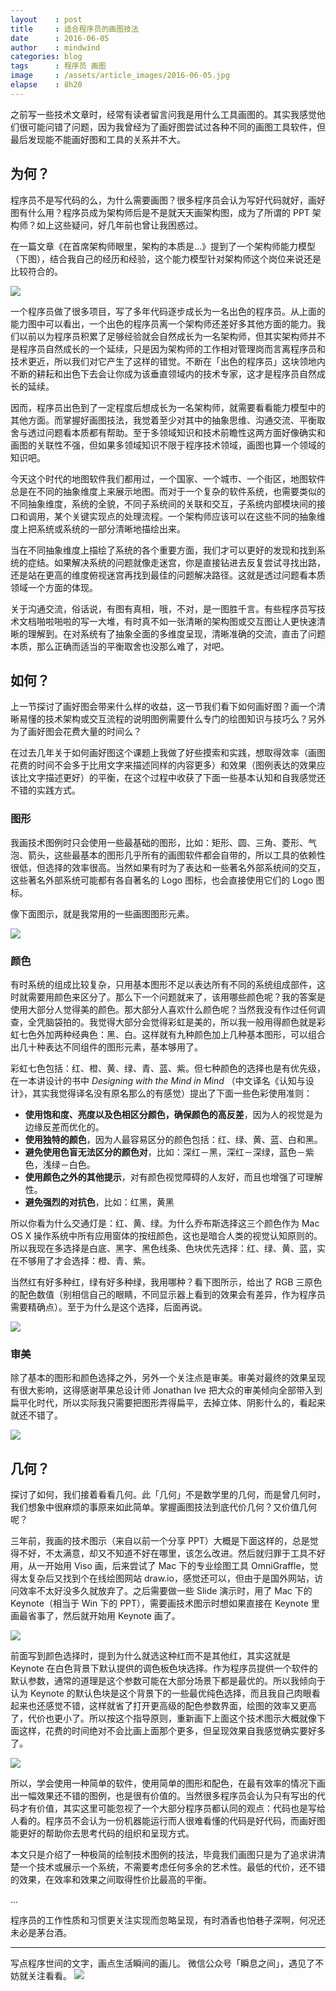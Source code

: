 ```yaml
---
layout    : post
title     : 适合程序员的画图技法
date      : 2016-06-05
author    : mindwind
categories: blog
tags      : 程序员 画图
image     : /assets/article_images/2016-06-05.jpg
elapse    : 8h20
---
```



之前写一些技术文章时，经常有读者留言问我是用什么工具画图的。其实我感觉他们很可能问错了问题，因为我曾经为了画好图尝试过各种不同的画图工具软件，但最后发现能不能画好图和工具的关系并不大。


## 为何？
程序员不是写代码的么，为什么需要画图？很多程序员会认为写好代码就好，画好图有什么用？程序员成为架构师后是不是就天天画架构图，成为了所谓的 PPT 架构师？如上这些疑问，好几年前也曾让我困惑过。

在一篇文章《在首席架构师眼里，架构的本质是...》提到了一个架构师能力模型（下图），结合我自己的经历和经验，这个能力模型针对架构师这个岗位来说还是比较符合的。

![](/assets/article_images/2016-06-05-1.jpg)

一个程序员做了很多项目，写了多年代码逐步成长为一名出色的程序员。从上面的能力图中可以看出，一个出色的程序员离一个架构师还差好多其他方面的能力。我们以前以为程序员积累了足够经验就会自然成长为一名架构师，但其实架构师并不是程序员自然成长的一个延续，只是因为架构师的工作相对管理岗而言离程序员和技术更近，所以我们对它产生了这样的错觉。不断在「出色的程序员」这块领地内不断的耕耘和出色下去会让你成为该垂直领域内的技术专家，这才是程序员自然成长的延续。

因而，程序员出色到了一定程度后想成长为一名架构师，就需要看看能力模型中的其他方面。而掌握好画图技法，我觉着至少对其中的抽象思维、沟通交流、平衡取舍与透过问题看本质都有帮助。至于多领域知识和技术前瞻性这两方面好像确实和画图的关联性不强，但如果多领域知识不限于程序技术领域，画图也算一个领域的知识吧。

今天这个时代的地图软件我们都用过，一个国家、一个城市、一个街区，地图软件总是在不同的抽象维度上来展示地图。而对于一个复杂的软件系统，也需要类似的不同抽象维度，系统的全貌，不同子系统间的关联和交互，子系统内部模块间的接口和调用，某个关键实现点的处理流程。一个架构师应该可以在这些不同的抽象维度上把系统或系统的一部分清晰地描绘出来。

当在不同抽象维度上描绘了系统的各个重要方面，我们才可以更好的发现和找到系统的症结。如果解决系统的问题就像走迷宫，你是直接钻进去反复尝试寻找出路，还是站在更高的维度俯视迷宫再找到最佳的问题解决路径。这就是透过问题看本质领域一个方面的体现。

关于沟通交流，俗话说，有图有真相，哦，不对，是一图胜千言。有些程序员写技术文档啪啦啪啦的写一大堆，有时真不如一张清晰的架构图或交互图让人更快速清晰的理解到。在对系统有了抽象全面的多维度呈现，清晰准确的交流，直击了问题本质，那么正确而适当的平衡取舍也没那么难了，对吧。


## 如何？
上一节探讨了画好图会带来什么样的收益，这一节我们看下如何画好图？画一个清晰易懂的技术架构或交互流程的说明图例需要什么专门的绘图知识与技巧么？另外为了画好图会花费大量的时间么？

在过去几年关于如何画好图这个课题上我做了好些摸索和实践，想取得效率（画图花费的时间不会多于比用文字来描述同样的内容更多）和效果（图例表达的效果应该比文字描述更好）的平衡，在这个过程中收获了下面一些基本认知和自我感觉还不错的实践方式。

### 图形
我画技术图例时只会使用一些最基础的图形，比如：矩形、圆、三角、菱形、气泡、箭头，这些最基本的图形几乎所有的画图软件都会自带的，所以工具的依赖性很低，但选择的效率很高。当然如果有时为了表达和一些著名外部系统间的交互，这些著名外部系统可能都有各自著名的 Logo 图标，也会直接使用它们的 Logo 图标。

像下面图示，就是我常用的一些画图图形元素。

![](/assets/article_images/2016-06-05-2.jpg)

### 颜色
有时系统的组成比较复杂，只用基本图形不足以表达所有不同的系统组成部件，这时就需要用颜色来区分了。那么下一个问题就来了，该用哪些颜色呢？我的答案是使用大部分人觉得美的颜色。那大部分人喜欢什么颜色呢？当然我没有作过任何调查，全凭脑袋拍的。我觉得大部分会觉得彩虹是美的，所以我一般用得颜色就是彩虹七色外加两种经典色：黑、白。这样就有九种颜色加上几种基本图形，可以组合出几十种表达不同组件的图形元素，基本够用了。

彩虹七色包括：红、橙、黄、绿、青、蓝、紫。但七种颜色的选择也是有优先级，在一本讲设计的书中 _Designing with the Mind in Mind_ （中文译名《认知与设计》，其实我觉得译名没有原名那么的有感觉）提出了下面一些色彩使用准则：

  - __使用饱和度、亮度以及色相区分颜色，确保颜色的高反差__，因为人的视觉是为边缘反差而优化的。
  - __使用独特的颜色__，因为人最容易区分的颜色包括：红、绿、黄、蓝、白和黑。
  - __避免使用色盲无法区分的颜色对__，比如：深红－黑，深红－深绿，蓝色－紫色，浅绿－白色。
  - __使用颜色之外的其他提示__，对有颜色视觉障碍的人友好，而且也增强了可理解性。
  - __避免强烈的对抗色__，比如：红黑，黄黑

所以你看为什么交通灯是：红、黄、绿。为什么乔布斯选择这三个颜色作为 Mac OS X 操作系统中所有应用窗体的按纽颜色，这也是暗合人类的视觉认知原则的。所以我现在多选择是白底、黑字、黑色线条、色块优先选择：红、绿、黄、蓝，实在不够用了才会选择：橙、青、紫。

当然红有好多种红，绿有好多种绿，我用哪种？看下图所示，给出了 RGB 三原色的配色数值（别相信自己的眼睛，不同显示器上看到的效果会有差异，作为程序员需要精确点）。至于为什么是这个选择，后面再说。

![](/assets/article_images/2016-06-05-3.jpg)


### 审美
除了基本的图形和颜色选择之外，另外一个关注点是审美。审美对最终的效果呈现有很大影响，这得感谢苹果总设计师 Jonathan Ive 把大众的审美倾向全部带入到扁平化时代，所以实际我只需要把图形弄得扁平，去掉立体、阴影什么的，看起来就还不错了。

![](/assets/article_images/2016-06-05-4.jpg)


## 几何？
探讨了如何，我们接着看看几何。此「几何」不是数学里的几何，而是曾几何时，我们想象中很麻烦的事原来如此简单。掌握画图技法到底代价几何？又价值几何呢？

三年前，我画的技术图示（来自以前一个分享 PPT）大概是下面这样的，总是觉得不好，不太满意，却又不知道不好在哪里，该怎么改进。然后就归罪于工具不好用，从一开始用 Viso 画，后来尝试了 Mac 下的专业绘图工具 OmniGraffle，觉得太复杂后又找到个在线绘图网站 draw.io，感觉还可以，但由于是国外网站，访问效率不太好没多久就放弃了。之后需要做一些 Slide 演示时，用了 Mac 下的 Keynote（相当于 Win 下的 PPT），需要画技术图示时想如果直接在 Keynote 里画最省事了，然后就开始用 Keynote 画了。

![](/assets/article_images/2016-06-05-5.jpg)

前面写到颜色选择时，提到为什么就选这种红而不是其他红，其实这就是 Keynote 在白色背景下默认提供的调色板色块选择。作为程序员提供一个软件的默认参数，通常的道理是这个参数可能在大部分场景下都是最优的。所以我倾向于认为 Keynote 的默认色块是这个背景下的一些最优纯色选择，而且我自己肉眼看起来也还感觉不错，这样就省了打开更高级的配色参数界面，绘图的效率又更高了，代价也更小了。所以按这个指导原则，重新画下上面这个技术图示大概就像下面这样，花费的时间绝对不会比画上面那个更多，但呈现效果自我感觉确实要好多了。

![](/assets/article_images/2016-06-05-6.jpg)

所以，学会使用一种简单的软件，使用简单的图形和配色，在最有效率的情况下画出一幅效果还不错的图例，也是很有价值的。当然很多程序员会认为只有写出的代码才有价值，其实这里可能忽视了一个大部分程序员都认同的观点：代码也是写给人看的。程序员不会认为一份机器能运行而人很难看懂的代码是好代码，而画好图能更好的帮助你去思考代码的组织和呈现方式。

本文只是介绍了一种极简的绘制技术图例的技法，毕竟我们画图只是为了追求讲清楚一个技术或展示一个系统，不需要考虑任何多余的艺术性。最低的代价，还不错的效果，在效率和效果之间取得性价比最高的平衡。

...

程序员的工作性质和习惯更关注实现而忽略呈现，有时酒香也怕巷子深啊，何况还未必是茅台酒。


---
写点程序世间的文字，画点生活瞬间的画儿。
微信公众号「瞬息之间」，遇见了不妨就关注看看。
![](/assets/images/qrcode_wechat_avatar.jpg)
